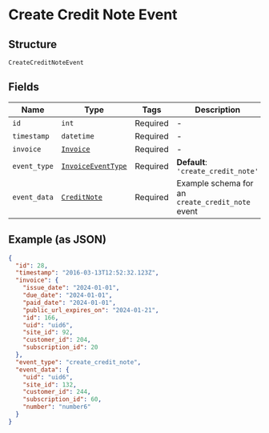 
# Create Credit Note Event

## Structure

`CreateCreditNoteEvent`

## Fields

| Name | Type | Tags | Description |
|  --- | --- | --- | --- |
| `id` | `int` | Required | - |
| `timestamp` | `datetime` | Required | - |
| `invoice` | [`Invoice`](../../doc/models/invoice.md) | Required | - |
| `event_type` | [`InvoiceEventType`](../../doc/models/invoice-event-type.md) | Required | **Default**: `'create_credit_note'` |
| `event_data` | [`CreditNote`](../../doc/models/credit-note.md) | Required | Example schema for an `create_credit_note` event |

## Example (as JSON)

```json
{
  "id": 28,
  "timestamp": "2016-03-13T12:52:32.123Z",
  "invoice": {
    "issue_date": "2024-01-01",
    "due_date": "2024-01-01",
    "paid_date": "2024-01-01",
    "public_url_expires_on": "2024-01-21",
    "id": 166,
    "uid": "uid6",
    "site_id": 92,
    "customer_id": 204,
    "subscription_id": 20
  },
  "event_type": "create_credit_note",
  "event_data": {
    "uid": "uid6",
    "site_id": 132,
    "customer_id": 244,
    "subscription_id": 60,
    "number": "number6"
  }
}
```

